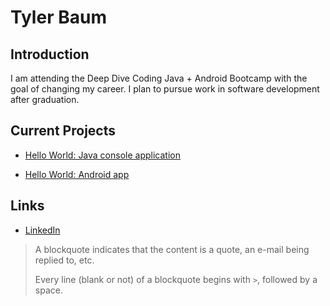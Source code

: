 # Tyler Baum

## Introduction

I am attending the Deep Dive Coding Java + Android Bootcamp with the goal of changing my career. I plan to pursue work in software development after graduation. 

## Current Projects

* [Hello World: Java console application](https://github.com/AugmenTab/deep-dive-hello-world-ij)

* [Hello World: Android app](https://github.com/AugmenTab/android-hello-world)

## Links

* [LinkedIn](https://www.linkedin.com/in/thebaum)

> A blockquote indicates that the content is a quote, an e-mail being replied to, etc.
> 
> Every line (blank or not) of a blockquote begins with `>`, followed by a space.